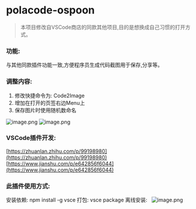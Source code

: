 # polacode-ospoon

> 本项目修改自VSCode商店的同款其他项目,目的是想换成自己习惯的打开方式。

### 功能:

与其他同款插件功能一致,方便程序员生成代码截图用于保存,分享等。
### 调整内容:

1. 修改快捷命令为: Code2Image
2. 增加在打开的页签右边Menu上
3. 保存图片时使用随机数命名

![image.png](https://cdn.nlark.com/yuque/0/2021/png/2373519/1615862750994-92491c80-d87b-44e1-a09d-2921e6a1e1f0.png#align=left&display=inline&height=530&margin=%5Bobject%20Object%5D&name=image.png&originHeight=530&originWidth=1024&size=142603&status=done&style=none&width=1024)
![image.png](https://cdn.nlark.com/yuque/0/2021/png/2373519/1615862784552-f4b837e5-0c92-4acc-86f6-f16ce7ff78d1.png#align=left&display=inline&height=571&margin=%5Bobject%20Object%5D&name=image.png&originHeight=571&originWidth=1477&size=98193&status=done&style=none&width=1477)
### VSCode插件开发: 
[https://zhuanlan.zhihu.com/p/99198980](https://zhuanlan.zhihu.com/p/99198980)
[https://www.jianshu.com/p/e642856f6044](https://www.jianshu.com/p/e642856f6044)
### 此插件使用方式:
安装依赖: npm install -g vsce
打包: vsce package
离线安装: 
    ![image.png](https://cdn.nlark.com/yuque/0/2021/png/2373519/1615863147275-8500c6b3-79db-4a4e-8d90-064f109fb26e.png#align=left&display=inline&height=299&margin=%5Bobject%20Object%5D&name=image.png&originHeight=299&originWidth=269&size=12308&status=done&style=none&width=269)
